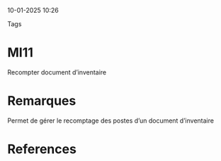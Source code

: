 10-01-2025 10:26

Tags 

# MI11

Recompter document d’inventaire
# Remarques

Permet de gérer le recomptage des postes d’un document d’inventaire
# References